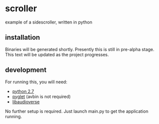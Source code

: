 # scroller
example of a sidescroller, written in python
## installation
Binaries will be generated shortly. Presently this is still in pre-alpha stage. This text will be updated as the project progresses.
## development
For running this, you will need:
* [python 2.7](https://www.python.org/downloads/release/python-2710/)
* [pyglet](http://www.pyglet.org/) (avbin is not required)
* [libaudioverse](https://github.com/camlorn/libaudioverse/)

No further setup is required. Just launch main.py to get the application running.